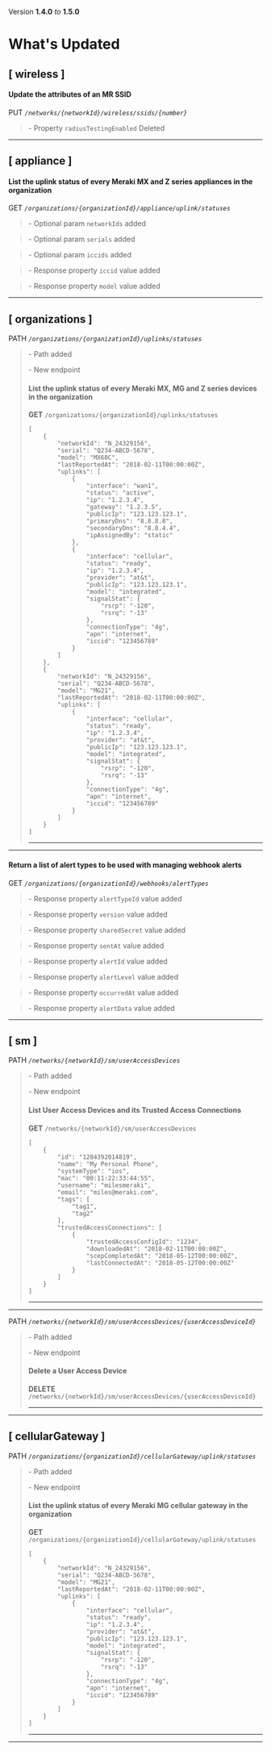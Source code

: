 Version **1.4.0** _to_ **1.5.0**



What's Updated
==============

\[ wireless \]
--------------

#### Update the attributes of an MR SSID

PUT _`/networks/{networkId}/wireless/ssids/{number}`_

> \- Property `radiusTestingEnabled` Deleted

* * *

\[ appliance \]
---------------

#### List the uplink status of every Meraki MX and Z series appliances in the organization

GET _`/organizations/{organizationId}/appliance/uplink/statuses`_

> \- Optional param `networkIds` added

> \- Optional param `serials` added

> \- Optional param `iccids` added

> \- Response property `iccid` value added

> \- Response property `model` value added

* * *

\[ organizations \]
-------------------

PATH _`/organizations/{organizationId}/uplinks/statuses`_

> \- Path added  
>   
> \- New endpoint
> 
> #### List the uplink status of every Meraki MX, MG and Z series devices in the organization
> 
> **GET** `/organizations/{organizationId}/uplinks/statuses`  
> 
>     [
>         {
>             "networkId": "N_24329156",
>             "serial": "Q234-ABCD-5678",
>             "model": "MX68C",
>             "lastReportedAt": "2018-02-11T00:00:00Z",
>             "uplinks": [
>                 {
>                     "interface": "wan1",
>                     "status": "active",
>                     "ip": "1.2.3.4",
>                     "gateway": "1.2.3.5",
>                     "publicIp": "123.123.123.1",
>                     "primaryDns": "8.8.8.8",
>                     "secondaryDns": "8.8.4.4",
>                     "ipAssignedBy": "static"
>                 },
>                 {
>                     "interface": "cellular",
>                     "status": "ready",
>                     "ip": "1.2.3.4",
>                     "provider": "at&t",
>                     "publicIp": "123.123.123.1",
>                     "model": "integrated",
>                     "signalStat": {
>                         "rsrp": "-120",
>                         "rsrq": "-13"
>                     },
>                     "connectionType": "4g",
>                     "apn": "internet",
>                     "iccid": "123456789"
>                 }
>             ]
>         },
>         {
>             "networkId": "N_24329156",
>             "serial": "Q234-ABCD-5678",
>             "model": "MG21",
>             "lastReportedAt": "2018-02-11T00:00:00Z",
>             "uplinks": [
>                 {
>                     "interface": "cellular",
>                     "status": "ready",
>                     "ip": "1.2.3.4",
>                     "provider": "at&t",
>                     "publicIp": "123.123.123.1",
>                     "model": "integrated",
>                     "signalStat": {
>                         "rsrp": "-120",
>                         "rsrq": "-13"
>                     },
>                     "connectionType": "4g",
>                     "apn": "internet",
>                     "iccid": "123456789"
>                 }
>             ]
>         }
>     ]
> 
> * * *

* * *

#### Return a list of alert types to be used with managing webhook alerts

GET _`/organizations/{organizationId}/webhooks/alertTypes`_

> \- Response property `alertTypeId` value added

> \- Response property `version` value added

> \- Response property `sharedSecret` value added

> \- Response property `sentAt` value added

> \- Response property `alertId` value added

> \- Response property `alertLevel` value added

> \- Response property `occurredAt` value added

> \- Response property `alertData` value added

* * *

\[ sm \]
--------

PATH _`/networks/{networkId}/sm/userAccessDevices`_

> \- Path added  
>   
> \- New endpoint
> 
> #### List User Access Devices and its Trusted Access Connections
> 
> **GET** `/networks/{networkId}/sm/userAccessDevices`  
> 
>     [
>         {
>             "id": "1284392014819",
>             "name": "My Personal Phone",
>             "systemType": "ios",
>             "mac": "00:11:22:33:44:55",
>             "username": "milesmeraki",
>             "email": "miles@meraki.com",
>             "tags": [
>                 "tag1",
>                 "tag2"
>             ],
>             "trustedAccessConnections": [
>                 {
>                     "trustedAccessConfigId": "1234",
>                     "downloadedAt": "2018-02-11T00:00:00Z",
>                     "scepCompletedAt": "2018-05-12T00:00:00Z",
>                     "lastConnectedAt": "2018-05-12T00:00:00Z"
>                 }
>             ]
>         }
>     ]
> 
> * * *

* * *

PATH _`/networks/{networkId}/sm/userAccessDevices/{userAccessDeviceId}`_

> \- Path added  
>   
> \- New endpoint
> 
> #### Delete a User Access Device
> 
> **DELETE** `/networks/{networkId}/sm/userAccessDevices/{userAccessDeviceId}`  
> 
> * * *

* * *

\[ cellularGateway \]
---------------------

PATH _`/organizations/{organizationId}/cellularGateway/uplink/statuses`_

> \- Path added  
>   
> \- New endpoint
> 
> #### List the uplink status of every Meraki MG cellular gateway in the organization
> 
> **GET** `/organizations/{organizationId}/cellularGateway/uplink/statuses`  
> 
>     [
>         {
>             "networkId": "N_24329156",
>             "serial": "Q234-ABCD-5678",
>             "model": "MG21",
>             "lastReportedAt": "2018-02-11T00:00:00Z",
>             "uplinks": [
>                 {
>                     "interface": "cellular",
>                     "status": "ready",
>                     "ip": "1.2.3.4",
>                     "provider": "at&t",
>                     "publicIp": "123.123.123.1",
>                     "model": "integrated",
>                     "signalStat": {
>                         "rsrp": "-120",
>                         "rsrq": "-13"
>                     },
>                     "connectionType": "4g",
>                     "apn": "internet",
>                     "iccid": "123456789"
>                 }
>             ]
>         }
>     ]
> 
> * * *

* * *
